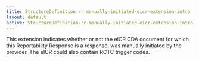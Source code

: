 ```yaml
---
title: StructureDefinition-rr-manually-initiated-eicr-extension-intro
layout: default
active: StructureDefinition-rr-manually-initiated-eicr-extension-intro
---
```


This extension indicates whether or not the eICR CDA document for which this Reportability Response is a response, was manually initiated by the provider. The eICR could also contain RCTC trigger codes.